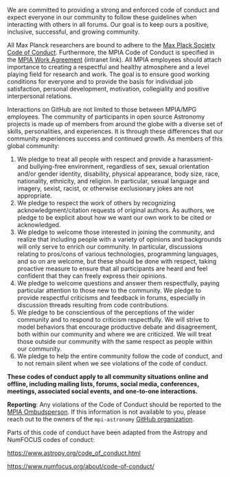 We are committed to providing a strong and
enforced code of conduct and expect everyone in our community to follow these
guidelines when interacting with others in all forums. Our goal is to keep ours
a positive, inclusive, successful, and growing community. 

All Max Planck researchers are bound to adhere to the 
[Max Plack Society Code of Conduct](https://www.mpg.de/14172230/code-of-conduct.pdf). 
Furthermore, the MPIA Code of Conduct is 
specified in the [MPIA Work Agreement](https://intranet.mpia.de/4404342/03-Works-agreement-code-of-conduct.pdf) (intranet link). All MPIA employees should attach importance to creating a respectful and healthy atmosphere 
and a level playing field for research and work. The goal is to ensure good working conditions 
for everyone and to provide the basis for individual job satisfaction, personal development, 
motivation, collegiality and positive interpersonal relations. 

Interactions on GitHub are not limited to those between MPIA/MPG employees. The community of
participants in open source Astronomy projects is made up of members from
around the globe with a diverse set of skills, personalities, and experiences.
It is through these differences that our community experiences success and
continued growth. As members of this global community:

1. We pledge to treat all people with respect and provide a harassment- and bullying-free environment, regardless of sex, sexual orientation and/or gender identity, disability, physical appearance, body size, race, nationality, ethnicity, and religion. In particular, sexual language and imagery, sexist, racist, or otherwise exclusionary jokes are not appropriate.
2. We pledge to respect the work of others by recognizing acknowledgment/citation requests of original authors. As authors, we pledge to be explicit about how we want our own work to be cited or acknowledged.
3. We pledge to welcome those interested in joining the community, and realize that including people with a variety of opinions and backgrounds will only serve to enrich our community. In particular, discussions relating to pros/cons of various technologies, programming languages, and so on are welcome, but these should be done with respect, taking proactive measure to ensure that all participants are heard and feel confident that they can freely express their opinions.
4. We pledge to welcome questions and answer them respectfully, paying particular attention to those new to the community. We pledge to provide respectful criticisms and feedback in forums, especially in discussion threads resulting from code contributions.
5. We pledge to be conscientious of the perceptions of the wider community and to respond to criticism respectfully. We will strive to model behaviors that encourage productive debate and disagreement, both within our community and where we are criticized. We will treat those outside our community with the same respect as people within our community.
6. We pledge to help the entire community follow the code of conduct, and to not remain silent when we see violations of the code of conduct. 
 
**These codes of conduct apply to all community situations online and offline, including mailing lists, forums, social media, conferences, meetings, associated social events, and one-to-one interactions.**


**Reporting**: Any violations of the Code of Conduct should be reported to the 
[MPIA Ombudsperson](https://www2.mpia-hd.mpg.de/homes/fendt/ombud.html). If this information
is not available to you, please reach out to the owners of the `mpi-astronomy` [GitHub organization](https://github.com/mpi-astronomy). 

Parts of this code of conduct have been adapted from the Astropy and NumFOCUS codes of conduct:

https://www.astropy.org/code_of_conduct.html

https://www.numfocus.org/about/code-of-conduct/

